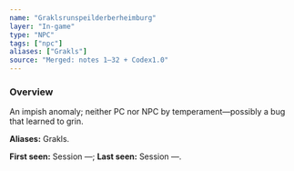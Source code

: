 ```yaml
---
name: "Graklsrunspeilderberheimburg"
layer: "In-game"
type: "NPC"
tags: ["npc"]
aliases: ["Grakls"]
source: "Merged: notes 1–32 + Codex1.0"
---
```

### Overview
An impish anomaly; neither PC nor NPC by temperament—possibly a bug that learned to grin.

**Aliases:** Grakls.

**First seen:** Session —; **Last seen:** Session —.
